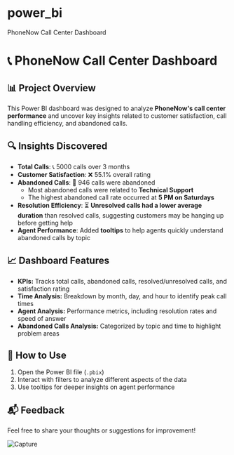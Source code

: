 # power_bi
  PhoneNow Call Center Dashboard
  # 📞 PhoneNow Call Center Dashboard  

## 📊 Project Overview  
This Power BI dashboard was designed to analyze **PhoneNow's call center performance** and uncover key insights related to customer satisfaction, call handling efficiency, and abandoned calls.  

## 🔍 Insights Discovered  
- **Total Calls**: 📞 5000 calls over 3 months  
- **Customer Satisfaction**: ❌ 55.1% overall rating  
- **Abandoned Calls**: 🚨 946 calls were abandoned  
  - Most abandoned calls were related to **Technical Support**  
  - The highest abandoned call rate occurred at **5 PM on Saturdays**  
- **Resolution Efficiency**: ⏳ **Unresolved calls had a lower average duration** than resolved calls, suggesting customers may be hanging up before getting help  
- **Agent Performance**: Added **tooltips** to help agents quickly understand abandoned calls by topic  

## 📈 Dashboard Features  
- **KPIs:** Tracks total calls, abandoned calls, resolved/unresolved calls, and satisfaction rating  
- **Time Analysis:** Breakdown by month, day, and hour to identify peak call times  
- **Agent Analysis:** Performance metrics, including resolution rates and speed of answer  
- **Abandoned Calls Analysis:** Categorized by topic and time to highlight problem areas  

## 🚀 How to Use  
1. Open the Power BI file (`.pbix`)  
2. Interact with filters to analyze different aspects of the data  
3. Use tooltips for deeper insights on agent performance  

## 📬 Feedback  
Feel free to share your thoughts or suggestions for improvement!  

![Capture](https://github.com/user-attachments/assets/a5cc678d-dedd-40d0-a0c3-ea923ed2a6e6)
